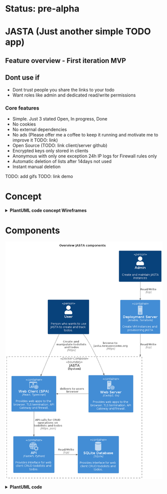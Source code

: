 # Status: pre-alpha

# JASTA (Just another simple TODO app)

## Feature overview - First iteration MVP
## Dont use if
- Dont trust people you share the links to your todo
- Want roles like admin and dedicated read/write permissions

### Core features
- Simple. Just 3 stated Open, In progress, Done
- No cookies
- No external dependencies
- No ads (Please offer me a coffee to keep it running and motivate me to improve it TODO: link)
- Open Source (TODO: link client/server github)
- Encrypted keys only stored in clients
- Anonymous with only one exception 24h IP logs for Firewall rules only
- Automatic deletion of lists after 14days not used
- Instant manual deletion

TODO: add gifs
TODO: link demo

# Concept

<details>
<summary><b>PlantUML code concept Wireframes</summary>

```plantuml

@startsalt home_screen_concept (id=SHOME)
{+
<b>Jasta</b>
.
Enter name of the a
new TodoList.
.
"TodoListName  "
.
[ Create ]
}
@endsalt

@startuml
state "Home Screen" as State_Home_Screen

[*] --> State_Home_Screen: browse jasta.com
State_Home_Screen: <img>
State_Home_Screen -> State2: Logged In 
' State2: User can
' State2: - ....
' State2: - Go to the "Directories" tab
' State2: - ....
' State2: - Close window
' State2 -> [*]
' State2 -> State3: Going to the \ nDirectories tab
' State3: User can
' State3: - select "Directory Name"  
' State3 -> State4: Selected directory \ n "Types of transport" 
' State4: User can
' State4: ...
@enduml

```
</details>

# Components

![Overview JASTA components](doc/diagrams/README/OverviewJASTAComponents.png)

<details>
<summary><b>PlantUML code</summary>

```plantuml

@startuml OverviewJASTAComponents

title Overview JASTA components

!include https://raw.githubusercontent.com/plantuml-stdlib/C4-PlantUML/master/C4_Container.puml

!include <office/Services/web_services>
!include <office/Servers/web_server>
!include <office/Servers/server_generic>
!include <office/sites/website>
!include <office/databases/database>

Person(user, "User", "Person who wants to use JASTA to create and track todos.")
Person(admin, "Admin", "Create and maintain JASTA instances")

Container(deployment, "Deployment Server", "Ansible, Terraform", "Create VM instances and provisioning JASTA",  $sprite="server_generic")

System_Boundary(jasta, JASTA, "Docker-Compose") {
    Container(webclient, "Web Client (SPA)", "React, Typescript", "Provides web apps to the browser. TLS termination. API Gateway and firewall.",  $sprite="website")

    Container(caddy, "Web Server", "Caddy2, Go", "Provides web apps to the browser. TLS termination. API Gateway and firewall.",  $sprite="web_server")

    Container(api, "API", "FastAPI, Python", "Provides interface for web client CRUD todolists and todos.",  $sprite="web_services")

    Container(database, "SQLite Database", "SQLite", "Provides interface for web client CRUD todolists and todos.",  $sprite="database")
}

Rel(user, caddy, "browse to jasta.newawesome.org", "https")
Rel(user, webclient, "Create and manipulate todolists and todos", "https")
Rel_L(caddy, webclient, "delivers to users browser")
Rel(webclient, api, "API calls for CRUD operations on todolists and todos", "https, json")
Rel_R(api, database, "Read/Write", "tcp")
Rel(admin, deployment, "Read/Write", "tcp")
Rel(deployment, jasta, "Read/Write", "tcp")

@enduml

```

</details>



